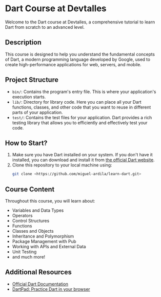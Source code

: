 # Dart Course at Devtalles

Welcome to the Dart course at Devtalles, a comprehensive tutorial to learn Dart from scratch to an advanced level.

## Description

This course is designed to help you understand the fundamental concepts of Dart, a modern programming language developed by Google, used to create high-performance applications for web, servers, and mobile.

## Project Structure

- `bin/`: Contains the program's entry file. This is where your application's execution starts.
- `lib/`: Directory for library code. Here you can place all your Dart functions, classes, and other code that you want to reuse in different parts of your application.
- `test/`: Contains the test files for your application. Dart provides a rich testing library that allows you to efficiently and effectively test your code.

## How to Start?

1. Make sure you have Dart installed on your system. If you don't have it installed, you can download and install it from [the official Dart website](https://dart.dev/get-dart).
2. Clone this repository to your local machine using:
   ```sh
   git clone <https://github.com/miguel-ardila/learn-dart.git>
    ```
## Course Content
Throughout this course, you will learn about:

- Variables and Data Types
- Operators
- Control Structures
- Functions
- Classes and Objects
- Inheritance and Polymorphism
- Package Management with Pub
- Working with APIs and External Data
- Unit Testing
- and much more!

## Additional Resources

- [Official Dart Documentation](https://dart.dev/guides)
- [DartPad: Practice Dart in your browser](https://dartpad.dev/)
